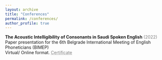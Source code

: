 ```yaml
---
layout: archive
title: "Conferences"
permalink: /conferences/
author_profile: true
---
```


**The Acoustic Intelligibility of Consonants in Saudi Spoken English** <span style="color:grey">(2022)</span><br/>
Paper presentation for the 6th Belgrade International Meeting of English Phoneticians (BIMEP)<br/>
Virtual/ Online format. <a href="(http://mahdiduris.github.io/files/Mahdi Duris_Certificate.pdf" style="color: grey; text-decoration: underline;text-decoration-style: dotted;">Certificate</a>



